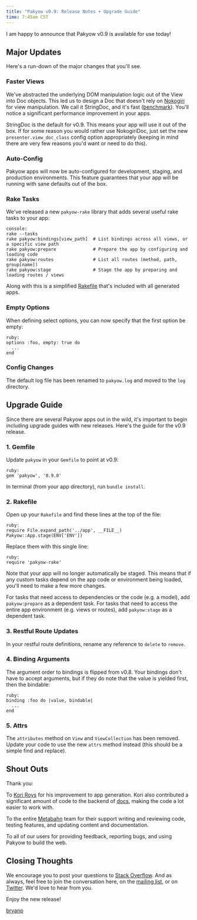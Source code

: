 ```yaml
---
title: "Pakyow v0.9: Release Notes + Upgrade Guide"
time: 7:45am CST
---
```


I am happy to announce that Pakyow v0.9 is available for use today! 

## Major Updates

Here's a run-down of the major changes that you'll see.

### Faster Views

We've abstracted the underlying DOM manipulation logic out of the View into Doc objects. This led us to design a Doc that doesn't rely on [Nokogiri](git@github.com:sparklemotion/nokogiri.git) for view manipulation. We call it StringDoc, and it's fast ([benchmark](https://gist.github.com/bryanp/75c8e82f7d2a15d0783f)). You'll notice a significant performance improvement in your apps.

StringDoc is the default for v0.9. This means your app will use it out of the box. If for some reason you would rather use NokogiriDoc, just set the new `presenter.view_doc_class` config option appropriately (keeping in mind there are very few reasons you'd want or need to do this).

### Auto-Config

Pakyow apps will now be auto-configured for development, staging, and production environments. This feature guarantees that your app will be running with sane defaults out of the box.

### Rake Tasks

We've released a new `pakyow-rake` library that adds several useful rake tasks to your app:

    console:
    rake --tasks
    rake pakyow:bindings[view_path]  # List bindings across all views, or a specific view path
    rake pakyow:prepare              # Prepare the app by configuring and loading code
    rake pakyow:routes               # List all routes (method, path, group[name])
    rake pakyow:stage                # Stage the app by preparing and loading routes / views

Along with this is a simplified [Rakefile](https://github.com/metabahn/pakyow/blob/master/lib/generators/pakyow/app/templates/Rakefile) that's included with all generated apps.

### Empty Options

When defining select options, you can now specify that the first option be empty:

    ruby:
    options :foo, empty: true do
      ...
    end

### Config Changes

The default log file has been renamed to `pakyow.log` and moved to the `log` directory.

## Upgrade Guide

Since there are several Pakyow apps out in the wild, it's important to begin including upgrade guides with new releases. Here's the guide for the v0.9 release.

### 1. Gemfile

Update `pakyow` in your `Gemfile` to point at v0.9:

    ruby:
    gem 'pakyow', '0.9.0'

In terminal (from your app directory), run `bundle install`.

### 2. Rakefile

Open up your `Rakefile` and find these lines at the top of the file:

    ruby:
    require File.expand_path('../app', __FILE__)
    Pakyow::App.stage(ENV['ENV'])

Replace them with this single line:

    ruby:
    require 'pakyow-rake'

Note that your app will no longer automatically be staged. This means that if any custom tasks depend on the app code or environment being loaded, you'll need to make a few more changes.

For tasks that need access to dependencies or the code (e.g. a model), add `pakyow:prepare` as a dependent task. For tasks that need to access the entire app environment (e.g. views or routes), add `pakyow:stage` as a dependent task.

### 3. Restful Route Updates

In your restful route definitions, rename any reference to `delete` to `remove`.

### 4. Binding Arguments

The argument order to bindings is flipped from v0.8. Your bindings don't have to accept arguments, but if they do note that the value is yielded first, then the bindable:

    ruby:
    binding :foo do |value, bindable|
      ...
    end

### 5. Attrs

The `attributes` method on `View` and `ViewCollection` has been removed. Update your code to use the new `attrs` method instead (this should be a simple find and replace).

## Shout Outs

Thank you:

To [Kori Roys](https://github.com/koriroys) for his improvement to app generation. Kori also contributed a significant amount of code to the backend of [docs](/docs), making the code a lot easier to work with.

To the entire [Metabahn](http://metabahn.com) team for their support writing and reviewing code, testing features, and updating content and documentation.

To all of our users for providing feedback, reporting bugs, and using Pakyow to build the web.

## Closing Thoughts

We encourage you to post your questions to [Stack Overflow](http://stackoverflow.com/questions/tagged/pakyow). And as always, feel free to join the conversation here, on the [mailing list](http://groups.google.com/group/pakyow), or on [Twitter](http://twitter.com/pakyow). We'd love to hear from you.

Enjoy the new release!

[bryanp](http://twitter.com/bryanp)
